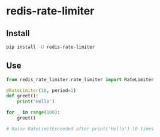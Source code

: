 # redis-rate-limiter

## Install

```bash
pip install -U redis-rate-limiter
```

## Use

```python
from redis_rate_limiter.rate_limiter import RateLimiter

@RateLimiter(10, period=1)
def greet():
    print('Hello')

for _ in range(100):
    greet()

# Raise RateLimitExceeded after print('Hello') 10 times
```
